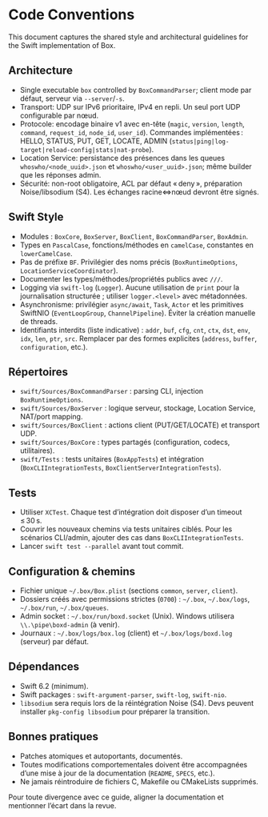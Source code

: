 Code Conventions
================

This document captures the shared style and architectural guidelines for the Swift implementation of Box.

## Architecture
- Single executable `box` controlled by `BoxCommandParser`; client mode par défaut, serveur via `--server`/`-s`.
- Transport: UDP sur IPv6 prioritaire, IPv4 en repli. Un seul port UDP configurable par nœud.
- Protocole: encodage binaire v1 avec en-tête (`magic`, `version`, `length`, `command`, `request_id`, `node_id`, `user_id`). Commandes implémentées : HELLO, STATUS, PUT, GET, LOCATE, ADMIN (`status|ping|log-target|reload-config|stats|nat-probe`).
- Location Service: persistance des présences dans les queues `whoswho/<node_uuid>.json` et `whoswho/<user_uuid>.json`; même builder que les réponses admin.
- Sécurité: non-root obligatoire, ACL par défaut « deny », préparation Noise/libsodium (S4). Les échanges racine⇔nœud devront être signés.

## Swift Style
- Modules : `BoxCore`, `BoxServer`, `BoxClient`, `BoxCommandParser`, `BoxAdmin`.
- Types en `PascalCase`, fonctions/méthodes en `camelCase`, constantes en `lowerCamelCase`.
- Pas de préfixe `BF`. Privilégier des noms précis (`BoxRuntimeOptions`, `LocationServiceCoordinator`).
- Documenter les types/méthodes/propriétés publics avec `///`.
- Logging via `swift-log` (`Logger`). Aucune utilisation de `print` pour la journalisation structurée ; utiliser `logger.<level>` avec métadonnées.
- Asynchronisme: privilégier `async/await`, `Task`, `Actor` et les primitives SwiftNIO (`EventLoopGroup`, `ChannelPipeline`). Éviter la création manuelle de threads.
- Identifiants interdits (liste indicative) : `addr`, `buf`, `cfg`, `cnt`, `ctx`, `dst`, `env`, `idx`, `len`, `ptr`, `src`. Remplacer par des formes explicites (`address`, `buffer`, `configuration`, etc.).

## Répertoires
- `swift/Sources/BoxCommandParser` : parsing CLI, injection `BoxRuntimeOptions`.
- `swift/Sources/BoxServer` : logique serveur, stockage, Location Service, NAT/port mapping.
- `swift/Sources/BoxClient` : actions client (PUT/GET/LOCATE) et transport UDP.
- `swift/Sources/BoxCore` : types partagés (configuration, codecs, utilitaires).
- `swift/Tests` : tests unitaires (`BoxAppTests`) et intégration (`BoxCLIIntegrationTests`, `BoxClientServerIntegrationTests`).

## Tests
- Utiliser `XCTest`. Chaque test d’intégration doit disposer d’un timeout ≤ 30 s.
- Couvrir les nouveaux chemins via tests unitaires ciblés. Pour les scénarios CLI/admin, ajouter des cas dans `BoxCLIIntegrationTests`.
- Lancer `swift test --parallel` avant tout commit.

## Configuration & chemins
- Fichier unique `~/.box/Box.plist` (sections `common`, `server`, `client`).
- Dossiers créés avec permissions strictes (`0700`) : `~/.box`, `~/.box/logs`, `~/.box/run`, `~/.box/queues`.
- Admin socket : `~/.box/run/boxd.socket` (Unix). Windows utilisera `\\.\pipe\boxd-admin` (à venir).
- Journaux : `~/.box/logs/box.log` (client) et `~/.box/logs/boxd.log` (serveur) par défaut.

## Dépendances
- Swift 6.2 (minimum).
- Swift packages : `swift-argument-parser`, `swift-log`, `swift-nio`.
- `libsodium` sera requis lors de la réintégration Noise (S4). Devs peuvent installer `pkg-config libsodium` pour préparer la transition.

## Bonnes pratiques
- Patches atomiques et autoportants, documentés.
- Toutes modifications comportementales doivent être accompagnées d’une mise à jour de la documentation (`README`, `SPECS`, etc.).
- Ne jamais réintroduire de fichiers C, Makefile ou CMakeLists supprimés.

Pour toute divergence avec ce guide, aligner la documentation et mentionner l’écart dans la revue.

